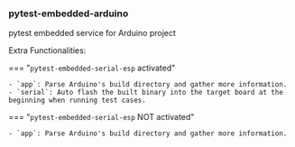 ### pytest-embedded-arduino

pytest embedded service for Arduino project

Extra Functionalities:

=== "`pytest-embedded-serial-esp` activated"

    - `app`: Parse Arduino's build directory and gather more information.
    - `serial`: Auto flash the built binary into the target board at the beginning when running test cases.

=== "`pytest-embedded-serial-esp` NOT activated"

    - `app`: Parse Arduino's build directory and gather more information.
